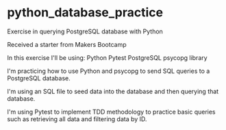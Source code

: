 # python_database_practice
Exercise in querying PostgreSQL database with Python

Received a starter from Makers Bootcamp

In this exercise I'll be using:
Python
Pytest
PostgreSQL
psycopg library

I'm practicing how to use Python and psycopg to send SQL queries to a PostgreSQL database. 

I'm using an SQL file to seed data into the database and then querying that database. 

I'm using Pytest to implement TDD methodology to practice basic queries such as retrieving all data
and filtering data by ID. 
